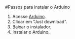 
#Passos para instalar o Arduino

 1. Acesse  [Arduino](https://www.arduino.cc/en/Main/Donate).
 2. Clicar em "Just download".
 3. Baixar o instalador.
 4. Instalar o Arduino.
